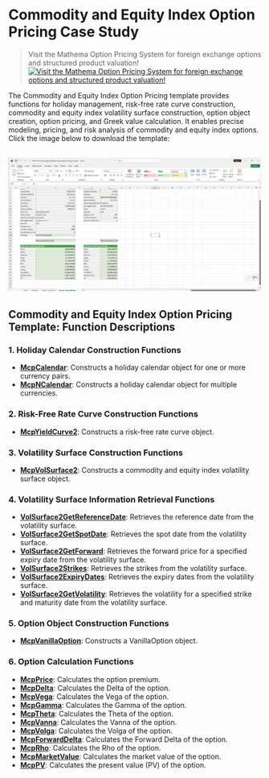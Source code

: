# **Commodity and Equity Index Option Pricing Case Study**


> Visit the Mathema Option Pricing System for foreign exchange options and structured product valuation!
[![Visit the Mathema Option Pricing System for foreign exchange options and structured product valuation!](../pic/mathema.png)](https://fxo.mathema.com.cn)

The Commodity and Equity Index Option Pricing template provides functions for holiday management, risk-free rate curve construction, commodity and equity index volatility surface construction, option object creation, option pricing, and Greek value calculation. It enables precise modeling, pricing, and risk analysis of commodity and equity index options.  
Click the image below to download the template:

[![MCP-TC15-Commodity and Equity Index Option Pricing Case](./pic/tc15.png)](./MCP-TC15-CommodityandEquityIndexOptionPricingCase.xlsx)
---

## **Commodity and Equity Index Option Pricing Template: Function Descriptions**

### **1. Holiday Calendar Construction Functions**
- **[McpCalendar](/latest/api/calendar.html#excel-mcpcalendar-code-dates)**: Constructs a holiday calendar object for one or more currency pairs.
- **[McpNCalendar](/latest/api/calendar.html#excel-mcpncalendar-ccys-holidays)**: Constructs a holiday calendar object for multiple currencies.

### **2. Risk-Free Rate Curve Construction Functions**
- **[McpYieldCurve2](/latest/api/yieldcurve.html#excel-mcpyieldcurve2-args1-args2-args3-args4-args5-fmt-vp-hd)**: Constructs a risk-free rate curve object.

### **3. Volatility Surface Construction Functions**
- **[McpVolSurface2](/latest/api/volsurface.html#excel-mcpvolsurface2-args1-args2-args3-args4-args5-fmt-vp)**: Constructs a commodity and equity index volatility surface object.

### **4. Volatility Surface Information Retrieval Functions**
- **[VolSurface2GetReferenceDate](/latest/api/volsurface.html#excel-volsurface2getreferencedate-vs)**: Retrieves the reference date from the volatility surface.
- **[VolSurface2GetSpotDate](/latest/api/volsurface.html#excel-volsurface2getspotdate-vs)**: Retrieves the spot date from the volatility surface.
- **[VolSurface2GetForward](/latest/api/volsurface.html#excel-volsurface2getforward-vs-expiryordeliverydate-isdeliverydate-bidmidask)**: Retrieves the forward price for a specified expiry date from the volatility surface.
- **[VolSurface2Strikes](/latest/api/volsurface.html#excel-volsurface2strikes-vs-bidmidask-fmt-v)**: Retrieves the strikes from the volatility surface.
- **[VolSurface2ExpiryDates](/latest/api/volsurface.html#excel-volsurface2expirydates-vs-bidmidask-fmt-v)**: Retrieves the expiry dates from the volatility surface.
- **[VolSurface2GetVolatility](/latest/api/volsurface.html#excel-volsurface2getvolatility-vs-strike-maturitydate-bidmidask-midforward)**: Retrieves the volatility for a specified strike and maturity date from the volatility surface.

### **5. Option Object Construction Functions**
- **[McpVanillaOption](/latest/api/vanillaoption.html#excel-mcpvanillaoption-args1-args2-args3-args4-args5-fmt)**: Constructs a VanillaOption object.

### **6. Option Calculation Functions**
- **[McpPrice](/latest/api/vanillaoption.html#excel-mcpprice-obj-isamount-true)**: Calculates the option premium.
- **[McpDelta](/latest/api/vanillaoption.html#excel-mcpdelta-obj-isccy2-false-isamount-true-pricingmethod-1-isclosedformmethod-true)**: Calculates the Delta of the option.
- **[McpVega](/latest/api/vanillaoption.html#excel-mcpvega-obj-isccy2-false-isamount-true-pricingmethod-1-isclosedformmethod-true)**: Calculates the Vega of the option.
- **[McpGamma](/latest/api/vanillaoption.html#excel-mcpgamma-obj-isccy2-false-isamount-true-pricingmethod-1-isclosedformmethod-true)**: Calculates the Gamma of the option.
- **[McpTheta](/latest/api/vanillaoption.html#excel-mcptheta-obj-isccy2-false-isamount-true-pricingmethod-1-isclosedformmethod-true)**: Calculates the Theta of the option.
- **[McpVanna](/latest/api/vanillaoption.html#excel-mcpvanna-obj-isccy2-false-isamount-true-pricingmethod-1-isclosedformmethod-true)**: Calculates the Vanna of the option.
- **[McpVolga](/latest/api/vanillaoption.html#excel-mcpvolga-obj-isccy2-false-isamount-true-pricingmethod-1-isclosedformmethod-true)**: Calculates the Volga of the option.
- **[McpForwardDelta](/latest/api/vanillaoption.html#excel-mcpforwarddelta-obj-isccy2-false-isamount-true-pricingmethod-1-isclosedformmethod-true)**: Calculates the Forward Delta of the option.
- **[McpRho](/latest/api/vanillaoption.html#excel-mcprho-obj-isccy2-false-isamount-true-pricingmethod-1-isclosedformmethod-true)**: Calculates the Rho of the option.
- **[McpMarketValue](/latest/api/vanillaoption.html#excel-mcpmarketvalue-obj-isamount-true)**: Calculates the market value of the option.
- **[McpPV](/latest/api/vanillaoption.html#excel-mcppv-obj-isamount-true)**: Calculates the present value (PV) of the option.

